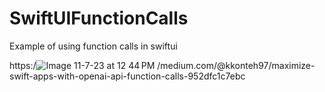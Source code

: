 # SwiftUIFunctionCalls
Example of using function calls in swiftui

https:/![Image 11-7-23 at 12 44 PM](https://github.com/kkonteh97/SwiftUIFunctionCalls/assets/55326260/ba1f690f-5ae9-4def-ac52-429f6e7485ee)
/medium.com/@kkonteh97/maximize-swift-apps-with-openai-api-function-calls-952dfc1c7ebc

